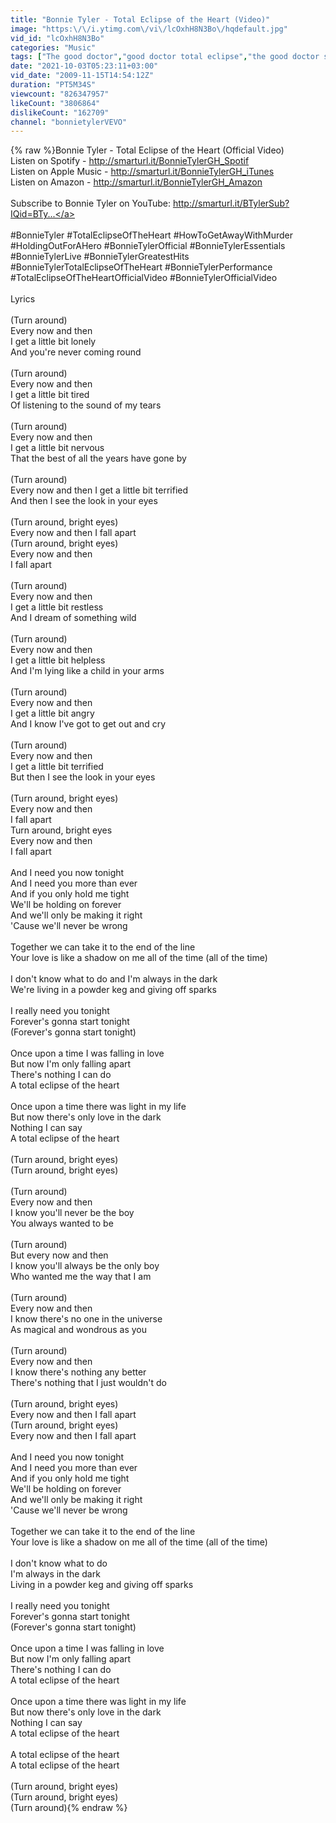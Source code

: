 ```yaml
---
title: "Bonnie Tyler - Total Eclipse of the Heart (Video)"
image: "https:\/\/i.ytimg.com\/vi\/lcOxhH8N3Bo\/hqdefault.jpg"
vid_id: "lcOxhH8N3Bo"
categories: "Music"
tags: ["The good doctor","good doctor total eclipse","the good doctor soundtrack"]
date: "2021-10-03T05:23:11+03:00"
vid_date: "2009-11-15T14:54:12Z"
duration: "PT5M34S"
viewcount: "826347957"
likeCount: "3806864"
dislikeCount: "162709"
channel: "bonnietylerVEVO"
---
```

{% raw %}Bonnie Tyler - Total Eclipse of the Heart (Official Video)<br />Listen on Spotify - <a rel="nofollow" target="blank" href="http://smarturl.it/BonnieTylerGH_Spotif">http://smarturl.it/BonnieTylerGH_Spotif</a><br />Listen on Apple Music - <a rel="nofollow" target="blank" href="http://smarturl.it/BonnieTylerGH_iTunes">http://smarturl.it/BonnieTylerGH_iTunes</a><br />Listen on Amazon - <a rel="nofollow" target="blank" href="http://smarturl.it/BonnieTylerGH_Amazon">http://smarturl.it/BonnieTylerGH_Amazon</a><br /><br />Subscribe to Bonnie Tyler on YouTube: <a rel="nofollow" target="blank" href="http://smarturl.it/BTylerSub?IQid=BTy...">http://smarturl.it/BTylerSub?IQid=BTy...</a><br /><br />#BonnieTyler #TotalEclipseOfTheHeart #HowToGetAwayWithMurder #HoldingOutForAHero #BonnieTylerOfficial #BonnieTylerEssentials #BonnieTylerLive #BonnieTylerGreatestHits #BonnieTylerTotalEclipseOfTheHeart #BonnieTylerPerformance #TotalEclipseOfTheHeartOfficialVideo #BonnieTylerOfficialVideo<br /><br />Lyrics<br /><br />(Turn around)<br />Every now and then<br />I get a little bit lonely<br />And you're never coming round<br /><br />(Turn around)<br />Every now and then<br />I get a little bit tired<br />Of listening to the sound of my tears<br /><br />(Turn around)<br />Every now and then<br />I get a little bit nervous<br />That the best of all the years have gone by<br /><br />(Turn around)<br />Every now and then I get a little bit terrified<br />And then I see the look in your eyes<br /><br />(Turn around, bright eyes)<br />Every now and then I fall apart<br />(Turn around, bright eyes)<br />Every now and then<br />I fall apart<br /><br />(Turn around)<br />Every now and then<br />I get a little bit restless<br />And I dream of something wild<br /><br />(Turn around)<br />Every now and then<br />I get a little bit helpless<br />And I'm lying like a child in your arms<br /><br />(Turn around)<br />Every now and then<br />I get a little bit angry<br />And I know I've got to get out and cry<br /><br />(Turn around)<br />Every now and then<br />I get a little bit terrified<br />But then I see the look in your eyes<br /><br />(Turn around, bright eyes)<br />Every now and then<br />I fall apart<br />Turn around, bright eyes<br />Every now and then<br />I fall apart<br /><br />And I need you now tonight<br />And I need you more than ever<br />And if you only hold me tight<br />We'll be holding on forever<br />And we'll only be making it right<br />'Cause we'll never be wrong<br /><br />Together we can take it to the end of the line<br />Your love is like a shadow on me all of the time (all of the time)<br /><br />I don't know what to do and I'm always in the dark<br />We're living in a powder keg and giving off sparks<br /><br />I really need you tonight<br />Forever's gonna start tonight<br />(Forever's gonna start tonight)<br /><br />Once upon a time I was falling in love<br />But now I'm only falling apart<br />There's nothing I can do<br />A total eclipse of the heart<br /><br />Once upon a time there was light in my life<br />But now there's only love in the dark<br />Nothing I can say<br />A total eclipse of the heart<br /><br />(Turn around, bright eyes)<br />(Turn around, bright eyes)<br /><br />(Turn around)<br />Every now and then<br />I know you'll never be the boy<br />You always wanted to be<br /><br />(Turn around)<br />But every now and then<br />I know you'll always be the only boy<br />Who wanted me the way that I am<br /><br />(Turn around)<br />Every now and then<br />I know there's no one in the universe<br />As magical and wondrous as you<br /><br />(Turn around)<br />Every now and then<br />I know there's nothing any better<br />There's nothing that I just wouldn't do<br /><br />(Turn around, bright eyes)<br />Every now and then I fall apart<br />(Turn around, bright eyes)<br />Every now and then I fall apart<br /><br />And I need you now tonight<br />And I need you more than ever<br />And if you only hold me tight<br />We'll be holding on forever<br />And we'll only be making it right<br />'Cause we'll never be wrong<br /><br />Together we can take it to the end of the line<br />Your love is like a shadow on me all of the time (all of the time)<br /><br />I don't know what to do<br />I'm always in the dark<br />Living in a powder keg and giving off sparks<br /><br />I really need you tonight<br />Forever's gonna start tonight<br />(Forever's gonna start tonight)<br /><br />Once upon a time I was falling in love<br />But now I'm only falling apart<br />There's nothing I can do<br />A total eclipse of the heart<br /><br />Once upon a time there was light in my life<br />But now there's only love in the dark<br />Nothing I can say<br />A total eclipse of the heart<br /><br />A total eclipse of the heart<br />A total eclipse of the heart<br /><br />(Turn around, bright eyes)<br />(Turn around, bright eyes)<br />(Turn around){% endraw %}
